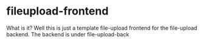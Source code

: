 # fileupload-frontend

What is it?
Well this is just a template file-upload frontend for the file-upload backend. The backend is under file-upload-back
